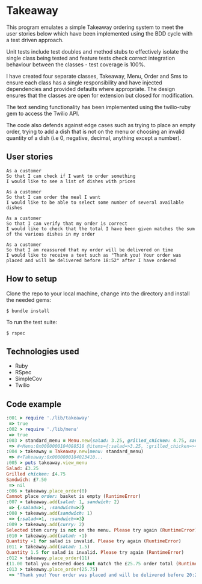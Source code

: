 # Takeaway

This program emulates a simple Takeaway ordering system to meet the user stories below which have been implemented using the BDD cycle with a test driven approach.

Unit tests include test doubles and method stubs to effectively isolate the single class being tested and feature tests check correct integration behaviour between the classes - test coverage is 100%.

I have created four separate classes, Takeaway, Menu, Order and Sms to ensure each class has a single responsibility and have injected dependencies and provided defaults where appropriate. The design ensures that the classes are open for extension but closed for modification.

The text sending functionality has been implemented using the twilio-ruby gem to access the Twilio API.

The code also defends against edge cases such as trying to place an empty order, trying to add a dish that is not on the menu or choosing an invalid quantity of a dish (i.e 0, negative, decimal, anything except a number).

## User stories
```
As a customer
So that I can check if I want to order something
I would like to see a list of dishes with prices

As a customer
So that I can order the meal I want
I would like to be able to select some number of several available dishes

As a customer
So that I can verify that my order is correct
I would like to check that the total I have been given matches the sum of the various dishes in my order

As a customer
So that I am reassured that my order will be delivered on time
I would like to receive a text such as "Thank you! Your order was placed and will be delivered before 18:52" after I have ordered
```

## How to setup

Clone the repo to your local machine, change into the directory and install the needed gems:
```
$ bundle install
```

To run the test suite:
```
$ rspec
```

## Technologies used
- Ruby
- RSpec
- SimpleCov
- Twilio

## Code example
```ruby
:001 > require './lib/takeaway'
 => true
:002 > require './lib/menu'
 => true
:003 > standard_menu = Menu.new(salad: 3.25, grilled_chicken: 4.75, sandwich: 7.5)
 => #<Menu:0x0000000104088518 @items={:salad=>3.25, :grilled_chicken=>4.75, :sandwich=>7.5}>
:004 > takeaway = Takeaway.new(menu: standard_menu)
 => #<Takeaway:0x0000000104023410...
:005 > puts takeaway.view_menu
Salad: £3.25
Grilled chicken: £4.75
Sandwich: £7.50
 => nil
:006 > takeaway.place_order(0)
Cannot place order: basket is empty (RuntimeError)
:007 > takeaway.add(salad: 1, sandwich: 2)
 => {:salad=>1, :sandwich=>2}
:008 > takeaway.add(sandwich: 1)
 => {:salad=>1, :sandwich=>3}
:009 > takeaway.add(curry: 2)
Selected item curry is not on the menu. Please try again (RuntimeError)
:010 > takeaway.add(salad: -1)
Quantity -1 for salad is invalid. Please try again (RuntimeError)
:011 > takeaway.add(salad: 1.5)
Quantity 1.5 for salad is invalid. Please try again (RuntimeError)  
:012 > takeaway.place_order(11)
£11.00 total you entered does not match the £25.75 order total (RuntimeError)
:013 > takeaway.place_order(25.75)
 => "Thank you! Your order was placed and will be delivered before 20:25"
```

